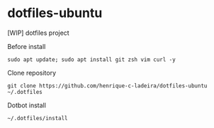 # dotfiles-ubuntu

[WIP]
dotfiles project

Before install
```
sudo apt update; sudo apt install git zsh vim curl -y
```
Clone repository
```
git clone https://github.com/henrique-c-ladeira/dotfiles-ubuntu ~/.dotfiles
```
Dotbot install
```
~/.dotfiles/install
```
